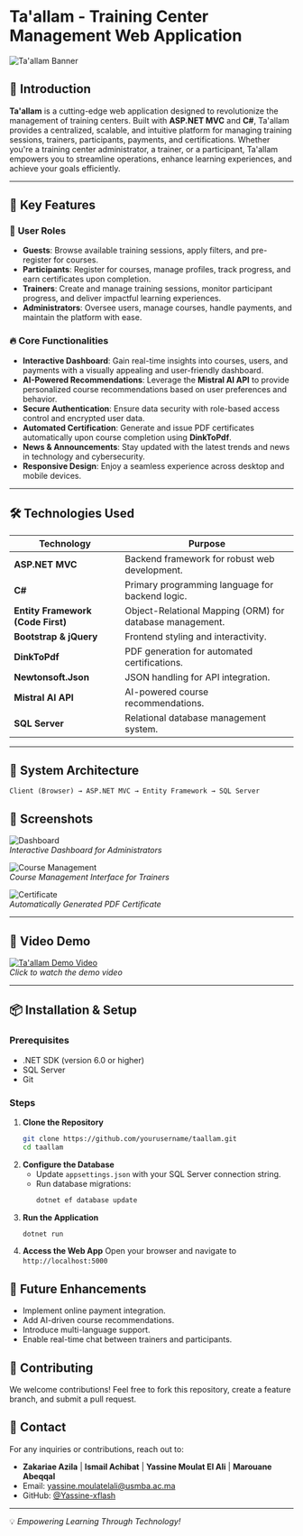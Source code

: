 # Ta'allam - Training Center Management Web Application

![Ta'allam Banner](https://your-image-link-here.com)

## 📌 Introduction

**Ta'allam** is a cutting-edge web application designed to revolutionize the management of training centers. Built with **ASP.NET MVC** and **C#**, Ta'allam provides a centralized, scalable, and intuitive platform for managing training sessions, trainers, participants, payments, and certifications. Whether you're a training center administrator, a trainer, or a participant, Ta'allam empowers you to streamline operations, enhance learning experiences, and achieve your goals efficiently.  

---

## 🚀 Key Features  

### 👤 **User Roles**  
- **Guests**: Browse available training sessions, apply filters, and pre-register for courses.  
- **Participants**: Register for courses, manage profiles, track progress, and earn certificates upon completion.  
- **Trainers**: Create and manage training sessions, monitor participant progress, and deliver impactful learning experiences.  
- **Administrators**: Oversee users, manage courses, handle payments, and maintain the platform with ease.  

### 🔥 **Core Functionalities**  
- **Interactive Dashboard**: Gain real-time insights into courses, users, and payments with a visually appealing and user-friendly dashboard.  
- **AI-Powered Recommendations**: Leverage the **Mistral AI API** to provide personalized course recommendations based on user preferences and behavior.  
- **Secure Authentication**: Ensure data security with role-based access control and encrypted user data.  
- **Automated Certification**: Generate and issue PDF certificates automatically upon course completion using **DinkToPdf**.  
- **News & Announcements**: Stay updated with the latest trends and news in technology and cybersecurity.  
- **Responsive Design**: Enjoy a seamless experience across desktop and mobile devices.  

---

## 🛠️ Technologies Used  

| Technology               | Purpose                                   |  
|--------------------------|-------------------------------------------|  
| **ASP.NET MVC**          | Backend framework for robust web development. |  
| **C#**                   | Primary programming language for backend logic. |  
| **Entity Framework (Code First)** | Object-Relational Mapping (ORM) for database management. |  
| **Bootstrap & jQuery**   | Frontend styling and interactivity.       |  
| **DinkToPdf**            | PDF generation for automated certifications. |  
| **Newtonsoft.Json**      | JSON handling for API integration.        |  
| **Mistral AI API**       | AI-powered course recommendations.       |  
| **SQL Server**           | Relational database management system.    |  

---

## 🎯 System Architecture
```
Client (Browser) → ASP.NET MVC → Entity Framework → SQL Server
```

## 📸 Screenshots

![Dashboard](./assets/dashboard.png)  
*Interactive Dashboard for Administrators*  

![Course Management](./assets/course-management.png)  
*Course Management Interface for Trainers*  

![Certificate](./assets/certificate.png)  
*Automatically Generated PDF Certificate*  

---

## 🎥 Video Demo  

[![Ta'allam Demo Video](./assets/video-thumbnail.png)](https://your-video-link-here.com)  
*Click to watch the demo video*  

---
## 📦 Installation & Setup

### Prerequisites  
- .NET SDK (version 6.0 or higher)  
- SQL Server  
- Git
 
### Steps
1. **Clone the Repository**
   ```sh
   git clone https://github.com/yourusername/taallam.git
   cd taallam
   ```
2. **Configure the Database**
   - Update `appsettings.json` with your SQL Server connection string.
   - Run database migrations:
     ```sh
     dotnet ef database update
     ```
3. **Run the Application**
   ```sh
   dotnet run
   ```
4. **Access the Web App**
   Open your browser and navigate to `http://localhost:5000`

## 📝 Future Enhancements
- Implement online payment integration.
- Add AI-driven course recommendations.
- Introduce multi-language support.
- Enable real-time chat between trainers and participants.

## 🤝 Contributing
We welcome contributions! Feel free to fork this repository, create a feature branch, and submit a pull request.


## 📧 Contact
For any inquiries or contributions, reach out to:
- **Zakariae Azila** | **Ismail Achibat** | **Yassine Moulat El Ali** | **Marouane Abeqqal**
- Email: yassine.moulatelali@usmba.ac.ma
- GitHub: [@Yassine-xflash](https://github.com/Yassine-xflash)

---
💡 *Empowering Learning Through Technology!*
